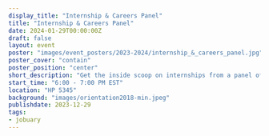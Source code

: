 ```yaml
---
display_title: "Internship & Careers Panel"
title: "Internship & Careers Panel"
date: 2024-01-29T00:00:00Z
draft: false
layout: event
poster: "images/event_posters/2023-2024/internship_&_careers_panel.jpg"
poster_cover: "contain"
poster_position: "center"
short_description: "Get the inside scoop on internships from a panel of diverse interns"
start_time: "6:00 - 7:00 PM EST"
location: "HP 5345"
background: "images/orientation2018-min.jpeg"
publishdate: 2023-12-29
tags:
- jobuary
---
```

